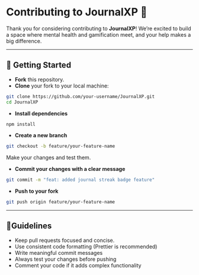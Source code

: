 # Contributing to JournalXP 🧠

Thank you for considering contributing to **JournalXP**! We’re excited to build a space where mental health and gamification meet, and your help makes a big difference.

---

## 🚀 Getting Started

- **Fork** this repository.
- **Clone** your fork to your local machine:

```bash
git clone https://github.com/your-username/JournalXP.git
cd JournalXP
```

- **Install dependencies**

```bash
npm install
```

- **Create a new branch**

```bash
git checkout -b feature/your-feature-name
```

Make your changes and test them.

- **Commit your changes with a clear message**

```bash
git commit -m "feat: added journal streak badge feature"
```

- **Push to your fork**

```bash
git push origin feature/your-feature-name
```

---

## 🧪Guidelines

- Keep pull requests focused and concise.
- Use consistent code formatting (Prettier is recommended)
- Write meaningful commit messages
- Always test your changes before pushing
- Comment your code if it adds complex functionality
